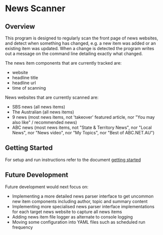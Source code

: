 # News Scanner

## Overview

This program is designed to regularly scan the front page of news websites, and detect when something has 
changed, e.g. a new item was added or an existing item was updated. When a change is detected the program writes out a 
message on the command line detailing exactly what changed.

The news item components that are currently tracked are:
  - website
  - headline title
  - headline url
  - time of scanning

News websites that are currently scanned are:
  - SBS news (all news items)
  - The Australian (all news items)
  - 9 news (most news items, not 'takeover' featured article, nor "You may also like" / recommended news)
  - ABC news (most news items, not "State & Territory News", nor "Local News", nor "News video", 
  nor "My Topics", nor "Best of ABC.NET.AU")

## Getting Started

For setup and run instructions refer to the document [getting started](./docs/getting_started.md)

## Future Development
Future development would next focus on:
  - Implementing a more detailed news parser interface to get uncommon new item components including author, topic and 
  summary content
  - Implementing more specialised news parser interface implementations for each target news website to capture all 
  news items
  - Adding news item file logger as alternate to console logging
  - Moving some configuration into YAML files such as scheduled run frequency
